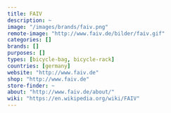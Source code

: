 ```yaml
---
title: FAIV
description: ~
image: "/images/brands/faiv.png"
remote-image: "http://www.faiv.de/bilder/faiv.gif"
categories: []
brands: []
purposes: []
types: [bicycle-bag, bicycle-rack]
countries: [germany]
website: "http://www.faiv.de"
shop: "http://www.faiv.de"
store-finder: ~
about: "http://www.faiv.de/about/"
wiki: "https://en.wikipedia.org/wiki/FAIV"
---
```

